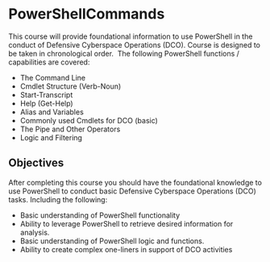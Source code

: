 # PowerShellCommands
This course will provide foundational information to use PowerShell in the conduct of Defensive Cyberspace Operations (DCO). Course is designed to be taken in chronological order.
﻿
The following PowerShell functions / capabilities are covered:
- The Command Line
- Cmdlet Structure (Verb-Noun)
- Start-Transcript
- Help (Get-Help)
- Alias and Variables
- Commonly used Cmdlets for DCO (basic)
- The Pipe and Other Operators
- Logic and Filtering

## Objectives
﻿After completing this course you should have the foundational knowledge to use PowerShell to conduct basic Defensive Cyberspace Operations (DCO) tasks.  Including the following:
 - Basic understanding of PowerShell functionality
 - Ability to leverage PowerShell to retrieve desired information for analysis.
 - Basic understanding of PowerShell logic and functions.
 - Ability to create complex one-liners in support of DCO activities
